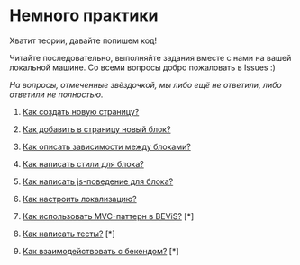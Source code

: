 # Немного практики

Хватит теории, давайте попишем код!

Читайте последовательно, выполняйте задания вместе с нами на вашей локальной машине. 
Со всеми вопросы добро пожаловать в Issues :)

_На вопросы, отмеченные звёздочкой, мы либо ещё не ответили, либо ответили не полностью._

1. [Как создать новую страницу?](how-to-make/new-page.md)

2. [Как добавить в страницу новый блок?](how-to-make/new-block.md)

3. [Как описать зависимости между блоками?](how-to-make/dependencies.md)

4. [Как написать стили для блока?](how-to-make/css.md)

5. [Как написать js-поведение для блока?](how-to-make/yblock.md)

6. [Как настроить локализацию?](how-to-make/i18n.md)

7. [Как использовать MVC-паттерн в BEViS?](how-to-make/mvc-app.md) [*]

8. [Как написать тесты?](how-to-make/tests.md) [*]

9. [Как взаимодействовать с бекендом?](how-to-make/backend-requests.md) [*]
